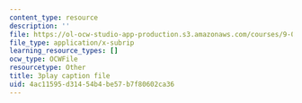 ```yaml
---
content_type: resource
description: ''
file: https://ol-ocw-studio-app-production.s3.amazonaws.com/courses/9-00-introduction-to-psychology-fall-2004/4ac11595d31454b4be57b7f80602ca36_10509.vtt
file_type: application/x-subrip
learning_resource_types: []
ocw_type: OCWFile
resourcetype: Other
title: 3play caption file
uid: 4ac11595-d314-54b4-be57-b7f80602ca36
---
```

